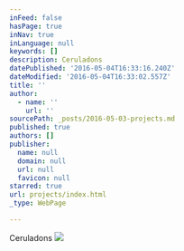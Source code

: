 ```yaml
---
inFeed: false
hasPage: true
inNav: true
inLanguage: null
keywords: []
description: Ceruladons
datePublished: '2016-05-04T16:33:16.240Z'
dateModified: '2016-05-04T16:33:02.557Z'
title: ''
author:
  - name: ''
    url: ''
sourcePath: _posts/2016-05-03-projects.md
published: true
authors: []
publisher:
  name: null
  domain: null
  url: null
  favicon: null
starred: true
url: projects/index.html
_type: WebPage

---
```

Ceruladons
![](https://s3-us-west-2.amazonaws.com/the-grid-img/p/81c2a3550810b815c9b092ef22aeaf696a6b4597.png)
